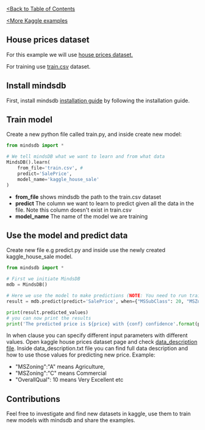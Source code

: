 [<Back to Table of Contents](../../../README.md)

[<More Kaggle examples](../README.md)

## House prices dataset
For this example we will use [house prices dataset.](https://www.kaggle.com/lespin/house-prices-dataset)

For training use [train.csv](https://www.kaggle.com/lespin/house-prices-dataset#train.csv) dataset.

## Install mindsdb
First, install mindsdb [installation guide](https://github.com/ZoranPandovski/mindsdb/blob/master/docs/Installing.md) by following the installation guide.

## Train model
Create a new python file called train.py, and inside create new model:
```Python
from mindsdb import *

# We tell mindsDB what we want to learn and from what data
MindsDB().learn(
    from_file='train.csv', # 
    predict='SalePrice', 
    model_name='kaggle_house_sale'
)
```
* **from_file** shows mindsdb the path to the train.csv dataset
* **predict** The column we want to learn to predict given all the data in the file. Note this column doesn't exist in train.csv
* **model_name** The name of the model we are training

## Use the model and predict data
Create new file e.g predict.py and inside use the newly created kaggle_house_sale model.
```Python
from mindsdb import *

# First we initiate MindsDB
mdb = MindsDB()

# Here we use the model to make predictions (NOTE: You need to run train.py first)
result = mdb.predict(predict='SalePrice', when={"MSSubClass": 20, "MSZoning": "Rh","LotFrontage":80,"LotArea":11622}, model_name='house_sale')

print(result.predicted_values)
# you can now print the results
print('The predicted price is ${price} with {conf} confidence'.format(price=result.predicted_values[0]['SalePrice'], conf=result.predicted_values[0]['prediction_confidence']))

```
In when clause you can specify different input parameters with different values. 
Open kaggle house prices dataset page and check [data_description file](https://www.kaggle.com/lespin/house-prices-dataset#data_description.txt).
Inside data_description.txt file you can find full data description and how to use those values for predicting new price.
Example: 

* "MSZoning":"A" means Agriculture, 
* "MSZoning":"C" means Commercial 
* "OverallQual": 10 means Very Excellent etc

## Contributions
Feel free to investigate and find new datasets in kaggle, use them to train new models with mindsdb and share the examples.


